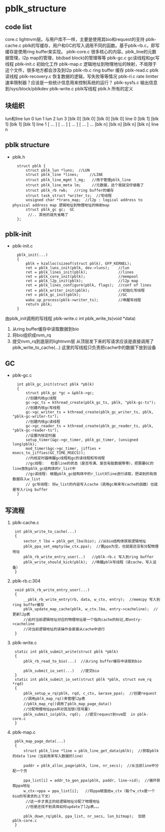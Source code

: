 # pblk_structure

## code list
core.c           lightnvm层。与用户库不一样，主要是使用其bio和request的支持
pblk-cache.c     pblk的写缓存，用户和GC的写入调用不同的函数。基于pblk-rb.c，即写缓存是使用ring buffer来实现。
pblk-core.c      很多核心的内容。pblk_line的元数据管理，l2p map的管理，bb(bad block)的管理等等
pblk-gc.c        gc读线程和gc写线程
pblk-init.c      初始化工作
pblk-map.c       逻辑地址到物理地址的映射，不局限于这个文件，很多地方都会涉及到l2p
pblk-rb.c        ring buffer 缓存
pblk-read.c      pblk读线程
pblk-recovery.c  恢复数据的逻辑，写失败等等情况
pblk-rl.c        rate limtter 速率限制器？应该是一些统计信息用来控制系统的运行？
pblk-sysfs.c     输出信息到/sys/block/pblkdev
pblk-write.c     pblk写线程
pblk.h           所有的定义

## 块组织
lun和line
  lun 0   lun 1   lun 2   lun 3
 [blk 0] [blk 0] [blk 0] [blk 0]   line 0
 [blk 1] [blk 1] [blk 1] [blk 1]   line 1
 [ ... ] [ ... ] [ ... ] [ ... ]    ...
 [blk n] [blk n] [blk n] [blk n]   line n

## pblk structure
* pblk.h

        struct pblk {
            struct pblk_lun *luns;  //LUN
            struct pblk_line *lines;	 //LINE
            struct pblk_line_mgmt l_mg;   //用于管理pblk_line
            struct pblk_line_meta lm;     //元数据，这个我就没仔细看了
            struct pblk_rb rwb;   //ring buffer的缓存
            struct task_struct *writer_ts;  //写线程
            unsigned char *trans_map;  //l2p : logical address to physical address map 逻辑地址到物理地址的映射map
            struct pblk_gc gc;  GC
             //.. 其他的就先省略了
        };


## pblk-init
* pblk-init.c

        pblk_init(...)
        {
            pblk = kzalloc(sizeof(struct pblk), GFP_KERNEL);
            ret = pblk_luns_init(pblk, dev->luns);    //lun
            ret = pblk_lines_init(pblk);              //lines
            ret = pblk_core_init(pblk);               //mempool
            ret = pblk_l2p_init(pblk);                //l2p map
            ret = pblk_lines_configure(pblk, flags);  //conf of lines
            ret = pblk_writer_init(pblk);             //初始化写线程
            ret = pblk_gc_init(pblk);                 //GC
            wake_up_process(pblk->writer_ts);         //唤醒写线程
            return pblk;
        }

由pblk_init调用的写线程
pblk-write.c int pblk_write_ts(void *data)
1. 从ring buffer缓存中读取数据到bio
2. 将bio组织成nvm_rq
3. 提交nvm_rq到底层的lightnvm层
从顶层发下来的写请求应该是直接调用了pblk_write_to_cache(...)
这里的写线程只负责把cache中的数据下放到设备

## GC
* pblk-gc.c

        int pblk_gc_init(struct pblk *pblk)
        {
            struct pblk_gc *gc = &pblk->gc;
            //创建内核gc线程
            gc->gc_ts = kthread_create(pblk_gc_ts, pblk, "pblk-gc-ts");
            //创建内核gc写线程
            gc->gc_writer_ts = kthread_create(pblk_gc_writer_ts, pblk, "pblk-gc-writer-ts");
            //创建内核gc读线程
            gc->gc_reader_ts = kthread_create(pblk_gc_reader_ts, pblk, "pblk-gc-reader-ts");
            //设置内核定时器
            setup_timer(&gc->gc_timer, pblk_gc_timer, (unsigned long)pblk);
            mod_timer(&gc->gc_timer, jiffies + msecs_to_jiffies(GC_TIME_MSECS));
            //内核定时器唤醒gc线程和gc的读线程和写线程
            //gc线程:   检查line的状态（是否写满、是否有脏数据等等），把需要GC的line放到pblk_gc结构体的r_list中
            //gc读线程: 根据pblk_gc结构体中的r_list对line进行读取，把读到的有效数据存入w_list
            // gc写线程: 将w_list的内容写入cache（调用gc用来写cache的函数）也就是写入ring buffer
        }

## 写流程

1. pblk-cache.c

        int pblk_write_to_cache(...)
        {
            sector_t lba = pblk_get_lba(bio); //从bio结构体获取逻辑地址
            pblk_ppa_set_empty(&w_ctx.ppa);  //置ppa为空，也就是还没有分配物理地址
            pblk_rb_write_entry_user(..)   //pblk-rb.c 写入到ring buffer
            pblk_write_should_kick(pblk);  //唤醒pblk写线程（读cache，写入设备）
        }

2. pblk-rb.c:304

        void pblk_rb_write_entry_user(...)
        {
            __pblk_rb_write_entry(rb, data, w_ctx, entry);  //memcpy 写入到ring buffer缓存
            pblk_update_map_cache(pblk, w_ctx.lba, entry->cacheline);  //更新l2p表
            //此时当前逻辑地址对应的物理地址是一个指向cache的标记,即entry->cacheline
            //对当前逻辑地址的读操作会直接从cache中进行
        }

3. pblk-write.c

        static int pblk_submit_write(struct pblk *pblk)
        {
            pblk_rb_read_to_bio(...)  //从ring buffer缓存中读取到bio

            pblk_submit_io_set(...)   //提交bio
        }
        static int pblk_submit_io_set(struct pblk *pblk, struct nvm_rq *rqd)
        {
            pblk_setup_w_rq(pblk, rqd, c_ctx, &erase_ppa);  //创建request
            //调用pblk_map_rq()来管理l2p表
            //pblk_map_rq()调用了pblk_map_page_data()
            //分配物理地址ppa并对其加锁(信号量)
            pblk_submit_io(pblk, rqd);  //提交request到nvm层  in pblk-core.c
        }

4. pblk-map.c

        pblk_map_page_data(...)
        {
            struct pblk_line *line = pblk_line_get_data(pblk);  //获取pblk的data line（当前用来写入数据的line）

            paddr = pblk_alloc_page(pblk, line, nr_secs);  //从当前line中分配一个页

            ppa_list[i] = addr_to_gen_ppa(pblk, paddr, line->id);  //循环获取ppa地址
            w_ctx->ppa = ppa_list[i];   //将ppa赋值给w_ctx（每个w_ctx是一个bio的写请求的上下文）
             //这一步才真正的给逻辑地址分配了物理地址
             //但是还找不到具体如何update了l2p表。。。

            pblk_down_rq(pblk, ppa_list, nr_secs, lun_bitmap);  加锁  pblk-core.c
        }

